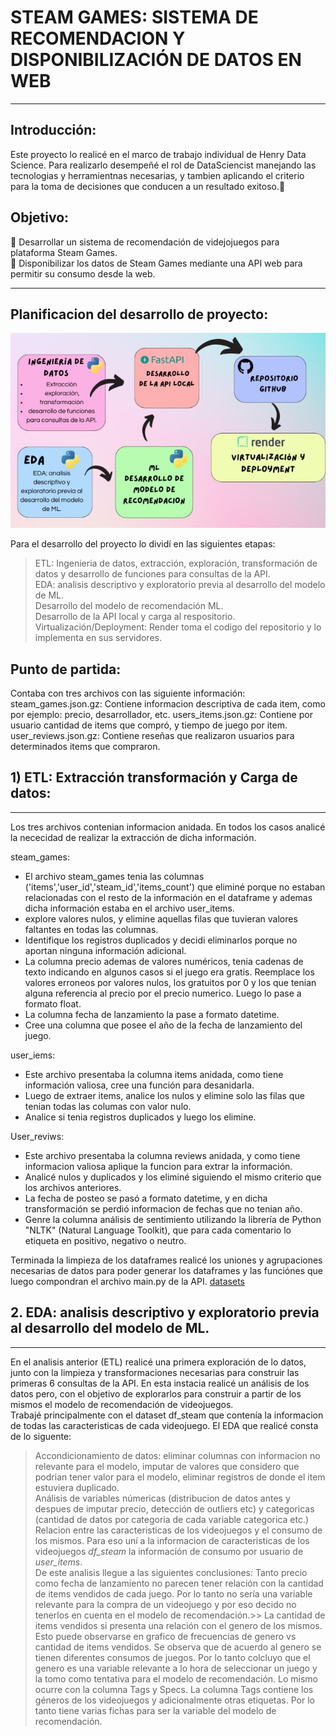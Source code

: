 # STEAM GAMES: SISTEMA DE RECOMENDACION Y DISPONIBILIZACIÓN DE DATOS EN WEB
***
## Introducción:
Este proyecto lo realicé en el marco de trabajo individual de Henry Data Science. Para realizarlo desempeñé el rol 
de DataSciencist manejando las tecnologias y herramientnas necesarias, y tambien aplicando el criterio para la toma de decisiones que conducen 
a un resultado exitoso.:muscle:

## Objetivo:
:dart: Desarrollar un sistema de recomendación de videjojuegos para plataforma Steam Games.<br>
:dart: Disponibilizar los datos de Steam Games mediante una API web para permitir su consumo desde la web.
***

## Planificacion del desarrollo de proyecto:


![Flujo de Trabajo](assets/Flujo_de_trabajo.jpg)











Para el desarrollo del proyecto lo dividí en las siguientes etapas:
> ETL: Ingenieria de datos, extracción, exploración, transformación de datos y  desarrollo de funciones para consultas de la API.<br>
> EDA: analisis descriptivo y exploratorio previa al desarrollo del modelo de ML.<br>
> Desarrollo del modelo de recomendación ML. <br>
> Desarrollo de la API local y carga al respositorio.<br>
> Virtualización/Deployment: Render toma el codigo del repositorio  y lo implementa en sus servidores.<br>



## Punto de partida:
Contaba con tres archivos con las siguiente información:<br>
steam_games.json.gz: Contiene informacion descriptiva de cada item, como por ejemplo: precio, desarrollador, etc.
users_items.json.gz: Contiene por usuario cantidad de items que compró, y tiempo de juego por item.
user_reviews.json.gz: Contiene reseñas que realizaron usuarios para determinados items que compraron.

 ## 1) ETL: Extracción transformación y Carga de datos:
 ***
Los tres archivos contenian informacion anidada. En todos los casos analicé la nececidad de realizar la extracción de dicha información.

steam_games:
- El archivo  steam_games tenia las columnas ('items','user_id','steam_id','items_count') que eliminé porque no estaban relacionadas con el resto de la información en el dataframe y ademas dicha información estaba en el archivo user_items.
- explore valores nulos, y elimine aquellas filas que tuvieran valores faltantes en todas las columnas.
- Identifique los registros duplicados y decidi eliminarlos porque no aportan ninguna información adicional.
- La columna precio ademas de valores numéricos, tenia cadenas de texto indicando en algunos casos si el juego era gratis. Reemplace los valores erroneos
por valores nulos, los gratuitos por 0 y los que tenian alguna referencia al precio por el precio numerico. Luego lo pase a formato float.
- La columna fecha de lanzamiento la pase a formato datetime.
- Cree una columna que posee el año de la fecha de lanzamiento del juego.

user_iems:
- Este archivo presentaba la columna items anidada, como tiene información valiosa, cree una función para desanidarla.
- Luego de extraer items, analice los nulos y elimine solo las filas que tenian todas las columas con valor nulo.
-  Analice si tenia registros duplicados y luego los elimine.

User_reviws:
- Este archivo presentaba la columna reviews anidada, y como tiene informacion valiosa aplique la funcion para extrar la información.
- Analicé nulos y duplicados y los eliminé siguiendo el mismo criterio que los archivos anteriores.
- La fecha de posteo se pasó a formato datetime, y en dicha transformación se perdió informacion de fechas que no tenian año.
- Genre la columna análisis de sentimiento utilizando la librería de Python "NLTK" (Natural Language Toolkit), que para cada comentario lo etiqueta en positivo, negativo o neutro.

Terminada la limpieza de los dataframes realicé los uniones y agrupaciones necesarias de datos para poder generar los dataframes y las funciónes que luego compondran el archivo main.py de la API. [datasets](Datasets)

 ## 2. EDA: analisis descriptivo y exploratorio previa al desarrollo del modelo de ML.<br>
 ***
En el analisis anterior (ETL) realicé una primera exploración de lo datos, junto con la limpieza y transformaciones necesarias para construir las primeras 6 consultas de la API. En esta instacia realicé un análisis de los datos pero, con el objetivo de explorarlos para construir a partir de los mismos el modelo de recomendación de videojuegos.<br>
Trabajé principalmente con el dataset df_steam que contenía la informacion de todas las caracteristicas de cada videojuego. 
El EDA que realicé consta de lo siguente:<br>
> Accondicionamiento de datos: eliminar columnas con informacion no relevante para el modelo, imputar de valores que considero que podrian tener valor para el modelo, eliminar registros de donde el item estuviera duplicado.<br>
> Análisis de variables númericas (distribucion de datos antes y despues de imputar precio, detección de outliers etc) y categoricas (cantidad de datos por categoria de cada variable categorica etc.)<br>
> Relacion entre las caracteristicas de los videojuegos y el consumo de los mismos. Para eso uní a la informacion de caracteristicas de los videojuegos *df_steam* la información de consumo por usuario de *user_items*.<br>
> De este analisis llegue a las siguientes conclusiones:
   > Tanto precio como fecha de lanzamiento no parecen tener relación con la cantidad de items vendidos de cada juego. Por lo tanto no sería una variable relevante para la compra de un videojuego y por eso decido no tenerlos en cuenta en el modelo de recomendación.>> 
   > La cantidad de items vendidos si presenta una relación con el genero de los mismos. Esto puede observarse en grafico de frecuencias de genero vs cantidad de items vendidos. Se observa que de acuerdo al genero se tienen diferentes consumos de juegos. Por lo tanto colcluyo que el genero es una variable relevante a lo hora de seleccionar un juego y la tomo como tentativa para el modelo de recomendación. Lo mismo ocurre con la columna Tags y Specs. La columna Tags contiene los géneros de los videojuegos y adicionalmente otras etiquetas. Por lo tanto tiene varias fichas para ser la variable del modelo de recomendación.

















